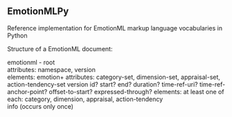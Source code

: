 EmotionMLPy
-----------

Reference implementation for EmotionML markup language vocabularies in Python

Structure of a EmotionML document:

emotionml - root  
attributes: 
namespace, version  
   elements:
   emotion+ 
   attributes: 
   category-set, dimension-set, appraisal-set, action-tendency-set
   version
   id? start? end? duration? time-ref-uri? time-ref-anchor-point? offset-to-start? expressed-through?
      elements:
      at least one of each: category, dimension, appraisal, action-tendency  
      info (occurs only once)
